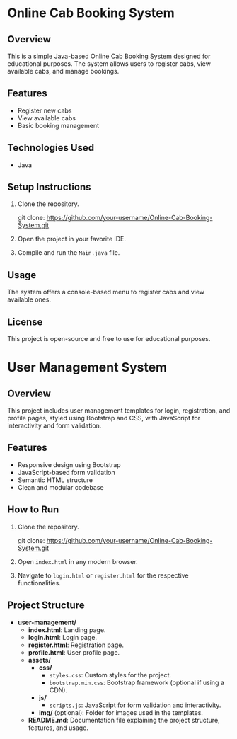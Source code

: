 # Online Cab Booking System

## Overview
This is a simple Java-based Online Cab Booking System designed for educational purposes. The system allows users to register cabs, view available cabs, and manage bookings.

## Features
- Register new cabs
- View available cabs
- Basic booking management

## Technologies Used
- Java

## Setup Instructions

1. Clone the repository.

   git clone: https://github.com/your-username/Online-Cab-Booking-System.git

2. Open the project in your favorite IDE.

3. Compile and run the `Main.java` file.

## Usage
The system offers a console-based menu to register cabs and view available ones.

## License
This project is open-source and free to use for educational purposes.

# User Management System

## Overview
This project includes user management templates for login, registration, and profile pages, styled using Bootstrap and CSS, with JavaScript for interactivity and form validation.

## Features
- Responsive design using Bootstrap
- JavaScript-based form validation
- Semantic HTML structure
- Clean and modular codebase

## How to Run
1. Clone the repository.

   git clone: https://github.com/your-username/Online-Cab-Booking-System.git

2. Open `index.html` in any modern browser.

3. Navigate to `login.html` or `register.html` for the respective functionalities.

## Project Structure

- **user-management/**
  - **index.html**: Landing page.
  - **login.html**: Login page.
  - **register.html**: Registration page.
  - **profile.html**: User profile page.
  - **assets/**
    - **css/**
      - `styles.css`: Custom styles for the project.
      - `bootstrap.min.css`: Bootstrap framework (optional if using a CDN).
    - **js/**
      - `scripts.js`: JavaScript for form validation and interactivity.
    - **img/** (optional): Folder for images used in the templates.
  - **README.md**: Documentation file explaining the project structure, features, and usage.
